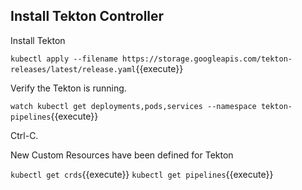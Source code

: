 ## Install Tekton Controller

Install Tekton

`kubectl apply --filename https://storage.googleapis.com/tekton-releases/latest/release.yaml`{{execute}}

Verify the Tekton is running.

`watch kubectl get deployments,pods,services --namespace tekton-pipelines`{{execute}}

Ctrl-C.

New Custom Resources have been defined for Tekton

`kubectl get crds`{{execute}}
`kubectl get pipelines`{{execute}}